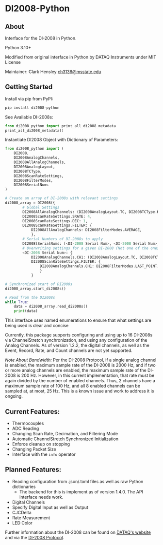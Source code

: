# DI2008-Python

## About
Interface for the DI-2008 in Python.

Python 3.10+

Modified from original interface in Python by DATAQ Instruments under MIT License

Maintainer: Clark Hensley ch3136@msstate.edu

## Getting Started
Install via pip from PyPI:
```sh
pip install di2008-python
```

See Available DI-2008s:
```py
from di2008_python import print_all_di2008_metadata
print_all_di2008_metadata()
```

Instantiate DI2008 Object with Dictionary of Parameters:
```py
from di2008_python import (
    DI2008,
    DI2008AnalogChannels,
    DI2008AllAnalogChannels,
    DI2008AnalogLayout,
    DI2008TCType,
    DI2008ScanRateSettings,
    DI2008FilterModes,
    DI2008SerialNums
)

# Create an array of DI-2008s with relevant settings
di2008_array = DI2008({
        # Global Settings
        DI2008AllAnalogChannels: (DI2008AnalogLayout.TC, DI2008TCType.K),
        DI2008ScanRateSettings.SRATE: 4,
        DI2008ScanRateSettings.DEC: 1,
        DI2008ScanRateSettings.FILTER: {
            DI2008AllAnalogChannels: DI2008FilterModes.AVERAGE,
            },
        # Serial Numbers of DI-2008s to apply
        DI2008lSerialNums: [<DI-2008 Serial Num>, <DI-2008 Serial Num>, ...],
        # Overwriting settings for a given DI-2008 (Not one of the ones listed above)
        <DI-2008 Serial Num>: {
            DI2008AnalogChannels.CH1: (DI2008AnalogLayout.TC, DI2008TCType.N),
            DI2008ScanRateSettings.FILTER: {
                DI2008AnalogChannels.CH1: DI2008FilterModes.LAST_POINT,
                }
            }

# Synchronized start of DI2008s
di2008_array.start_di2008s()

# Read from the DI2008s
while True:
    data = di2008_array.read_di2008s()
    print(data)
```

This interface uses named enumerations to ensure that what settings are being used is clear and concise

Currently, this package supports configuring and using up to 16 DI-2008s via ChannelStretch synchronization, and using any configuration of the Analog Channels. As of version 1.2.2, the digital channels, as well as the Event, Record, Rate, and Count channels are not yet supported.

*Note About Bandwidth:*
Per the DI-2008 Protocol, if a single analog channel is enabled, the maximum sample rate of the DI-2008 is 2000 Hz, and if two or more analog channels are enabled, the maximum sample rate of the DI-2008 is 200 Hz. However, in this current implementation, that rate must be again divided by the number of enabled channels. Thus, 2 channels have a maximum sample rate of 100 Hz, and all 8 enabled channels can be sampled at, at most, 25 Hz. This is a known issue and work to address it is ongoing.

## Current Features:
* Thermocouples
* ADC Reading
* Changing Scan Rate, Decimation, and Filtering Mode
* Automatic ChannelStretch Synchronized Initialization
* Enforce cleanup on stopping
* Changing Packet Size
* Interface with the `info` operator

## Planned Features:
* Reading configuration from .json/.toml files as well as raw Python dictionaries
    * The backend for this is implement as of version 1.4.0. The API interface needs work.
* Digital Channels
* Specify Digital Input as well as Output
* CJCDelta
* Rate Measurement
* LED Color

Further information about the DI-2008 can be found on [DATAQ's website](https://www.dataq.com/products/di-2008) and via the [DI-2008 Protocol](https://www.dataq.com/resources/pdfs/misc/di-2008%20protocol.pdf).
